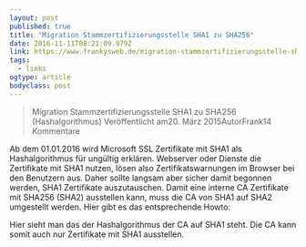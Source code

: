 ```yaml
---
layout: post 
published: true 
title: "Migration Stammzertifizierungsstelle SHA1 zu SHA256" 
date: 2016-11-11T08:21:09.979Z 
link: https://www.frankysweb.de/migration-stammzertifizierungsstelle-sha1-zu-sha256-hashalgorithmus/ 
tags:
  - links
ogtype: article 
bodyclass: post 
---
```


> Migration Stammzertifizierungsstelle SHA1 zu SHA256 (Hashalgorithmus)
Veröffentlicht am20. März 2015AutorFrank14 Kommentare

Ab dem 01.01.2016 wird Microsoft SSL Zertifikate mit SHA1 als Hashalgorithmus für ungültig erklären. Webserver oder Dienste die Zertifikate mit SHA1 nutzen, lösen also Zertifikatswarnungen im Browser bei den Benutzern aus. Daher sollte langsam aber sicher damit begonnen werden, SHA1 Zertifikate auszutauschen. Damit eine interne CA Zertifikate mit SHA256 (SHA2) ausstellen kann, muss die CA von SHA1 auf SHA2 umgestellt werden. Hier gibt es das entsprechende Howto:

Hier sieht man das der Hashalgorithmus der CA auf SHA1 steht. Die CA kann somit auch nur Zertifikate mit SHA1 ausstellen.